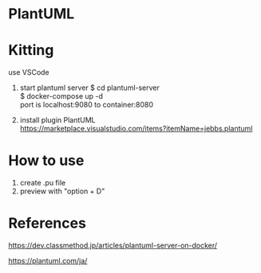 # PlantUML

# Kitting
use VSCode  
1. start plantuml server
    $ cd plantuml-server  
    $ docker-compose up -d  
port is localhost:9080 to container:8080

2. install plugin
  PlantUML  
  https://marketplace.visualstudio.com/items?itemName=jebbs.plantuml

# How to use
1. create .pu file
2. preview with "option + D"

# References
https://dev.classmethod.jp/articles/plantuml-server-on-docker/

https://plantuml.com/ja/